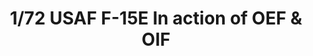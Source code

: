---
layout: product
title: "1/72 USAF F-15E In action of OEF & OIF"
price: "5000" 
desc: "Maketa"
img_path: "/assets/img/GWH07201.webp"
brand: "N/A"
available: false
special_offer: false
new: false
soon: false
cat: "010000"
subcat: "010900"
subsubcat: "0N/A"
sifra: "GWH07201"
popular: false
spec: false
---